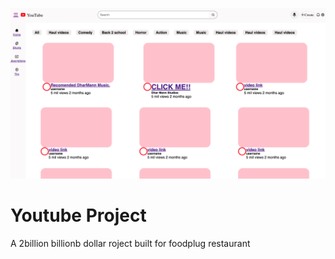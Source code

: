 ![Project Overview](Youtube.png)
# Youtube Project
A 2billion billionb dollar roject built for foodplug restaurant